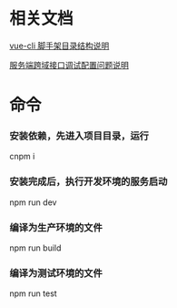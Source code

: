 # 相关文档

[vue-cli 脚手架目录结构说明](https://www.cnblogs.com/aleafo/p/7655360.html)

[服务端跨域接口调试配置问题说明](https://www.cnblogs.com/aleafo/p/7654792.html)

# 命令

### 安装依赖，先进入项目目录，运行 

cnpm i

### 安装完成后，执行开发环境的服务启动

npm run dev

### 编译为生产环境的文件

npm run build

### 编译为测试环境的文件

npm run test
